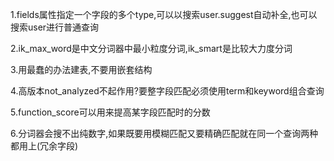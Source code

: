 1.fields属性指定一个字段的多个type,可以以搜索user.suggest自动补全,也可以搜索user进行普通查询

2.ik_max_word是中文分词器中最小粒度分词,ik_smart是比较大力度分词

3.用最蠢的办法建表,不要用嵌套结构

4.高版本not_analyzed不起作用?要整字段匹配必须使用term和keyword组合查询

5.function_score可以用来提高某字段匹配时的分数

6.分词器会搜不出纯数字,如果既要用模糊匹配又要精确匹配就在同一个查询两种都用上(冗余字段)

